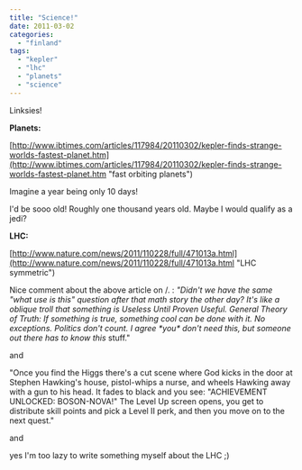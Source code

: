 ```yaml
---
title: "Science!"
date: 2011-03-02
categories: 
  - "finland"
tags: 
  - "kepler"
  - "lhc"
  - "planets"
  - "science"
---
```


Linksies!

**Planets:**

 [http://www.ibtimes.com/articles/117984/20110302/kepler-finds-strange-worlds-fastest-planet.htm](﻿http://www.ibtimes.com/articles/117984/20110302/kepler-finds-strange-worlds-fastest-planet.htm "fast orbiting planets")

Imagine a year being only 10 days!

I'd be sooo old! Roughly one thousand years old. Maybe I would qualify as a jedi?

**LHC:**

[http://www.nature.com/news/2011/110228/full/471013a.html](http://www.nature.com/news/2011/110228/full/471013a.html "LHC symmetric")

Nice comment about the above article on /. : _"Didn't we have the same "what use is this" question after that math story the other day? It's like a oblique troll that something is Useless Until Proven Useful._ _General Theory of Truth: If something is true, something cool can be done with it. No exceptions. Politics don't count._ _I agree \*you\* don't need this, but someone out there has to know this_ stuff."

and

"Once you find the Higgs there's a cut scene where God kicks in the door at Stephen Hawking's house, pistol-whips a nurse, and wheels Hawking away with a gun to his head. It fades to black and you see: "ACHIEVEMENT UNLOCKED: BOSON-NOVA!" The Level Up screen opens, you get to distribute skill points and pick a Level II perk, and then you move on to the next quest."

and

yes I'm too lazy to write something myself about the LHC ;)
